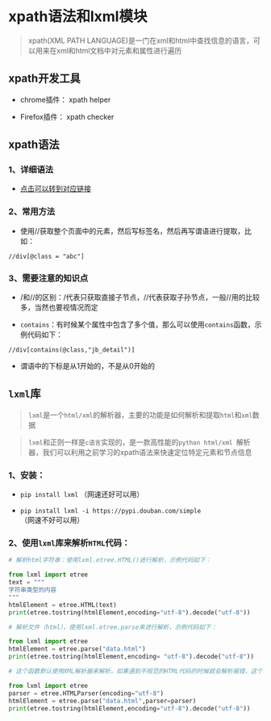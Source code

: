 # xpath语法和lxml模块

> xpath(XML PATH LANGUAGE)是一门在xml和html中查找信息的语言，可以用来在xml和html文档中对元素和属性进行遍历

## xpath开发工具

* chrome插件： xpath helper

* Firefox插件： xpath checker


## xpath语法
### 1、详细语法

* [点击可以转到对应链接](https://www.runoob.com/xpath/xpath-syntax.html)

### 2、常用方法

* 使用//获取整个页面中的元素，然后写标签名，然后再写谓语进行提取，比如：

```xpath
//div[@class = "abc"]
```

### 3、需要注意的知识点

* /和//的区别：/代表只获取直接子节点，//代表获取子孙节点，一般//用的比较多，当然也要视情况而定

* `contains`：有时候某个属性中包含了多个值，那么可以使用`contains`函数，示例代码如下：
```xpath
//div[contains(@class,"jb_detail")]
```
* 谓语中的下标是从1开始的，不是从0开始的



## `lxml`库

>`lxml`是一个`html/xml`的解析器，主要的功能是如何解析和提取`html`和`xml`数据

>`lxml`和正则一样是`c语言`实现的，是一款高性能的`python html/xml `解析器，我们可以利用之前学习的xpath语法来快速定位特定元素和节点信息

### 1、安装：

* `pip install lxml` （网速还好可以用）

* `pip install lxml -i https://pypi.douban.com/simple`（网速不好可以用）

### 2、使用`lxml`库来解析`HTML`代码：
```python
# 解析html字符串：使用lxml.etree.HTML()进行解析，示例代码如下：

from lxml import etree
text = """
字符串类型的内容
"""
htmlElement = etree.HTML(text)
print(etree.tostring(htmlElement,encoding="utf-8").decode("utf-8"))

# 解析文件（html），使用lxml.etree.parse来进行解析，示例代码如下：

from lxml import etree
htmlElement = etree.parse("data.html")
print(etree.tostring(htmlElement,encoding= "utf-8").decode("utf-8"))

# 这个函数默认使用XML解析器来解析，如果遇到不规范的HTML代码的时候就会解析报错，这个时候就要自己创建HTML解析器。

from lxml import etree
parser = etree.HTMLParser(encoding="utf-8")
htmlElement = etree.parse("data.html",parser=parser)
print(etree.tostring(htmlElement,encoding="utf-8").decode("utf-8"))
```



